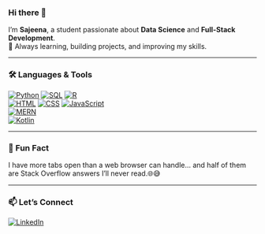 ### Hi there 👋

I’m **Sajeena**, a student passionate about **Data Science** and **Full-Stack Development**.  
🌱 Always learning, building projects, and improving my skills.

---

### 🛠️ Languages & Tools

[![Python](https://img.shields.io/badge/Python-3776AB?style=for-the-badge&logo=python&logoColor=white)](https://www.python.org/)  [![SQL](https://img.shields.io/badge/SQL-003B57?style=for-the-badge&logo=postgresql&logoColor=white)](https://www.postgresql.org/)  [![R](https://img.shields.io/badge/R-276DC3?style=for-the-badge&logo=r&logoColor=white)](https://www.r-project.org/)  
[![HTML](https://img.shields.io/badge/HTML-E34F26?style=for-the-badge&logo=html5&logoColor=white)](https://developer.mozilla.org/en-US/docs/Web/HTML)  [![CSS](https://img.shields.io/badge/CSS-1572B6?style=for-the-badge&logo=css3&logoColor=white)](https://developer.mozilla.org/en-US/docs/Web/CSS)  [![JavaScript](https://img.shields.io/badge/JavaScript-F7DF1E?style=for-the-badge&logo=javascript&logoColor=black)](https://developer.mozilla.org/en-US/docs/Web/JavaScript)  
[![MERN](https://img.shields.io/badge/MERN-007ACC?style=for-the-badge&logo=react&logoColor=white)](https://reactjs.org/)  
[![Kotlin](https://img.shields.io/badge/Kotlin-0095D5?style=for-the-badge&logo=kotlin&logoColor=white)](https://kotlinlang.org/)


---

### 🌟 Fun Fact
I have more tabs open than a web browser can handle… and half of them are Stack Overflow answers I’ll never read.🌐😅

---

### 📫 Let’s Connect
[![LinkedIn](https://img.shields.io/badge/LinkedIn-Sajeena-blue?style=for-the-badge&logo=linkedin)](https://www.linkedin.com/in/sajeena-mahotra/)





